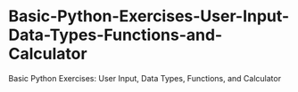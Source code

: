 # Basic-Python-Exercises-User-Input-Data-Types-Functions-and-Calculator
Basic Python Exercises: User Input, Data Types, Functions, and Calculator
